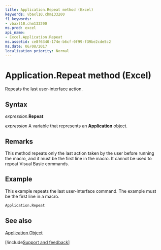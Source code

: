```yaml
---
title: Application.Repeat method (Excel)
keywords: vbaxl10.chm133200
f1_keywords:
- vbaxl10.chm133200
ms.prod: excel
api_name:
- Excel.Application.Repeat
ms.assetid: ce8f6340-174e-b6cf-0f99-f39be2cde5c2
ms.date: 06/08/2017
localization_priority: Normal
---
```



# Application.Repeat method (Excel)

Repeats the last user-interface action.


## Syntax

_expression_.**Repeat**

_expression_ A variable that represents an **[Application](Excel.Application(object).md)** object.


## Remarks

This method repeats only the last action taken by the user before running the macro, and it must be the first line in the macro. It cannot be used to repeat Visual Basic commands.


## Example

This example repeats the last user-interface command. The example must be the first line in a macro.


```vb
Application.Repeat
```


## See also


[Application Object](Excel.Application(object).md)

[!include[Support and feedback](~/includes/feedback-boilerplate.md)]